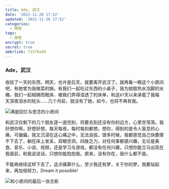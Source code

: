 ```yaml
---
title: Ade, 武汉
date: '2022-11-20 17:52'
updated: '2022-11-20 17:52'
categories:
  - 随笔
tags:
  - 随笔
encrypt: true
secret: true
abbrlink: 71570a99
---
```


### Ade，武汉

收拾了一天的东西，明天，也许是后天，就要离开武汉了。就再看一眼这个小房间吧，有她曾为我做菜的锅，有我们一起吃过东西的小桌子，我为她取热水泡脚的水桶，我们一起相拥而眠床、被我们弄得湿透了的床单，和这`87`天以来承载了我每天深夜泪水的枕头……几个月前，就没有了她，如今，也将不再有我。

![满是回忆与思念的小房间](https://assets.onlyy.vip/photos/diary/adeWuhanMyRoom.jpeg)

和武汉仅剩下的几个朋友逐一道完别，将要去到还没有你的远方，心里空荡荡。我好想你啊，好想好想，每天每夜，每时每刻都想。想你，得到的是令人窒息的心痛，可偏偏，我又沉浸在这心痛之中，无法自拔。很多时候，我都感觉自己快要撑不下去了，躺在床上发呆，双眼空洞，四肢乏力，对任何事都感兴趣，无论是美食、音乐、小说、视频，还是学习与游戏，都没有任何兴趣，只想你能立马出现在我面前，和我说说话，只想你能抱抱我。原来，没有你在，我什么都不是。

不能再继续这样下去了。这点痛算什么，至少我还有梦，关于你的梦。我要站起来，再加倍努力，Dream it possible!

![和小房间的最后一张合影](https://assets.onlyy.vip/photos/diary/adeWuhanMe.jpg)